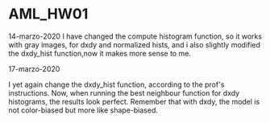 # AML_HW01

14-marzo-2020
I have changed the compute histogram function, so it works with gray images, for dxdy and normalized hists, and i also slightly modified the dxdy_hist function,now it makes more sense to me.


17-marzo-2020

I yet again change the dxdy_hist function, according to the prof's instructions. Now, when running the best neighbour function for dxdy histograms, the results look perfect. Remember that with dxdy, the model is not color-biased but more like shape-biased.
